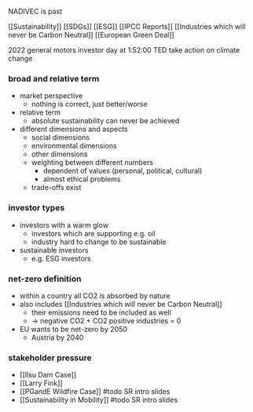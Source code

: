 NADIVEC is past

[[Sustainability]]
[[SDGs]]
[[ESG]]
[[IPCC Reports]]
[[Industries which will never be Carbon Neutral]]
[[European Green Deal]]

2022 general motors investor day at 1:52:00
TED take action on climate change
### broad and relative term
- market perspective
	- nothing is correct, just better/worse
- relative term
	- absolute sustainability can never be achieved
- different dimensions and aspects
	- social dimensions
	- environmental dimensions
	- other dimensions
	- weighting between different numbers
		- dependent of values (personal, political, cultural)
		- almost ethical problems
	- trade-offs exist
### investor types
- investors with a warm glow
	- investors which are supporting e.g. oil
	- industry hard to change to be sustainable 
- sustainable investors
	- e.g. ESG investors
### net-zero definition
- within a country all CO2 is absorbed by nature
- also includes [[Industries which will never be Carbon Neutral]]
	- their emissions need to be included as well
	- -> negative CO2 + CO2 positive industries = 0
- EU wants to be net-zero by 2050
	- Austria by 2040
### stakeholder pressure
- [[Ilsu Dam Case]]
- [[Larry Fink]]
- [[PGandE Wildfire Case]] #todo SR intro slides
- [[Sustainability in Mobility]] #todo SR intro slides